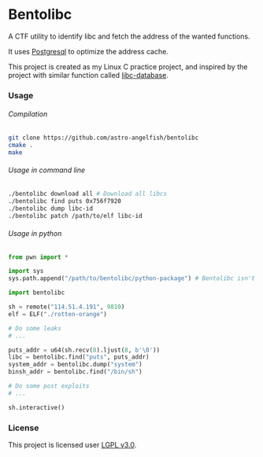 # Bentolibc

A CTF utility to identify libc and fetch the address of the wanted functions.

It uses [Postgresql](https://www.postgresql.org/) to optimize the address cache.

This project is created as my Linux C practice project, and inspired by the project with similar function called [libc-database](https://github.com/niklasb/libc-database/).

### Usage

###### Compilation
```bash
git clone https://github.com/astro-angelfish/bentolibc
cmake .
make
```

###### Usage in command line
```bash
./bentolibc download all # Download all libcs
./bentolibc find puts 0x756f7920
./bentolibc dump libc-id
./bentolibc patch /path/to/elf libc-id
```

###### Usage in python
```python
from pwn import *

import sys
sys.path.append("/path/to/bentolibc/python-package") # Bentolibc isn't registered in PIP yet.

import bentolibc

sh = remote("114.51.4.191", 9810)
elf = ELF("./rotten-orange")

# Do some leaks
# ...

puts_addr = u64(sh.recv(8).ljust(8, b'\0'))
libc = bentolibc.find("puts", puts_addr)
system_addr = bentolibc.dump("system")
binsh_addr = bentolibc.find("/bin/sh")

# Do some post exploits
# ...

sh.interactive()
```

### License

This project is licensed user [LGPL v3.0](LICENSE).
